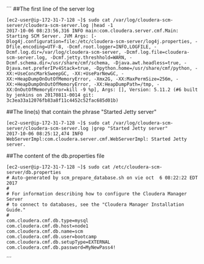 ´´´
##The first line of the server log

	[ec2-user@ip-172-31-7-128 ~]$ sudo cat /var/log/cloudera-scm-server/cloudera-scm-server.log |head -1
	2017-10-06 08:23:56,316 INFO main:com.cloudera.server.cmf.Main: Starting SCM Server. JVM Args: [-Dlog4j.configuration=file:/etc/cloudera-scm-server/log4j.properties, -Dfile.encoding=UTF-8, -Dcmf.root.logger=INFO,LOGFILE, -Dcmf.log.dir=/var/log/cloudera-scm-server, -Dcmf.log.file=cloudera-scm-server.log, -Dcmf.jetty.threshhold=WARN, -Dcmf.schema.dir=/usr/share/cmf/schema, -Djava.awt.headless=true, -Djava.net.preferIPv4Stack=true, -Dpython.home=/usr/share/cmf/python, -XX:+UseConcMarkSweepGC, -XX:+UseParNewGC, -XX:+HeapDumpOnOutOfMemoryError, -Xmx2G, -XX:MaxPermSize=256m, -XX:+HeapDumpOnOutOfMemoryError, -XX:HeapDumpPath=/tmp, -XX:OnOutOfMemoryError=kill -9 %p], Args: [], Version: 5.11.2 (#6 built by jenkins on 20170811-0014 git: 3c3ea33a12076fb83a8f11c4452c52fac685d01b)


##The line(s) that contain the phrase "Started Jetty server"

	[ec2-user@ip-172-31-7-128 ~]$ sudo cat /var/log/cloudera-scm-server/cloudera-scm-server.log |grep "Started Jetty server"
	2017-10-06 08:25:12,474 INFO WebServerImpl:com.cloudera.server.cmf.WebServerImpl: Started Jetty server.

##The content of the db.properties file

	[ec2-user@ip-172-31-7-128 ~]$ sudo cat /etc/cloudera-scm-server/db.properties
	# Auto-generated by scm_prepare_database.sh on vie oct  6 08:22:22 EDT 2017
	#
	# For information describing how to configure the Cloudera Manager Server
	# to connect to databases, see the "Cloudera Manager Installation Guide."
	#
	com.cloudera.cmf.db.type=mysql
	com.cloudera.cmf.db.host=node1
	com.cloudera.cmf.db.name=scm
	com.cloudera.cmf.db.user=bootcamp
	com.cloudera.cmf.db.setupType=EXTERNAL
	com.cloudera.cmf.db.password=MyNewPass4!



´´´
